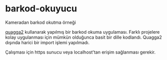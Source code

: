 # barkod-okuyucu
Kameradan barkod okutma örneği

[quagga2](https://github.com/ericblade/quagga2) kullanarak yapılmış bir barkod okuma uygulaması.
Farklı projelere kolay uygulanması için mümkün olduğunca basit bir dille kodlandı.
Quagga2 dışında harici bir import işlemi yapılmadı.

Çalışması için https sunucu veya localhost'tan erişim sağlanması gerekir.
